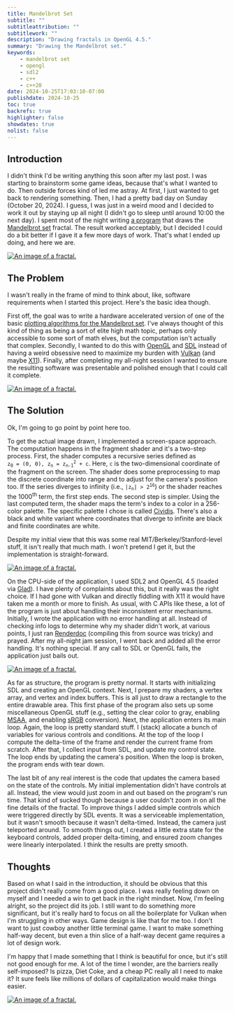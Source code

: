 ```yaml
---
title: Mandelbrot Set
subtitle: ""
subtitleattribution: ""
subtitlework: ""
description: "Drawing fractals in OpenGL 4.5."
summary: "Drawing the Mandelbrot set."
keywords:
    - mandelbrot set
    - opengl
    - sdl2
    - c++
    - c++20
date: 2024-10-25T17:03:10-07:00
publishdate: 2024-10-25
toc: true
backrefs: true
highlighter: false
showdates: true
nolist: false
---
```


## Introduction

I didn't think I'd be writing anything this soon after my last post. I was starting to brainstorm some game ideas,
because that's what I wanted to do. Then outside forces kind of led me astray. At first, I just wanted to get back
to rendering something. Then, I had a pretty bad day on Sunday (<span class="nowrap">October 20, 2024</span>). I
guess, I was just in a weird mood and I decided to work it out by staying up all night (I didn't go to sleep until
around 10:00 the next day). I spent most of the night writing [a program](https://github.com/gn0mesort/mandelbrot-set)
that draws the [Mandelbrot set](https://en.wikipedia.org/wiki/Mandelbrot_set) fractal. The result worked acceptably,
but I decided I could do a bit better if I gave it a few more days of work. That's what I ended up doing, and here we
are.

<a href="/img/mandelbrot_1_1920x1080.png">
  <picture class="framed">
    <img alt="An image of a fractal." class="aspect-16-9" src="/img/mandelbrot_1_640x360.avif" />
  </picture>
</a>

## The Problem

I wasn't really in the frame of mind to think about, like, software requirements when I started this project. Here's
the basic idea though.

First off, the goal was to write a hardware accelerated version of one of the basic
[plotting algorithms for the Mandelbrot set](https://en.wikipedia.org/wiki/Plotting_algorithms_for_the_Mandelbrot_set).
I've always thought of this kind of thing as being a sort of elite high math topic, perhaps only accessible to some
sort of math elves, but the computation isn't actually that complex. Secondly, I wanted to do this with
[OpenGL](https://www.opengl.org/) and [SDL](https://www.libsdl.org/) instead of having a weird obsessive need to
maximize my burden with [Vulkan](https://www.vulkan.org/) (and maybe [X11](https://www.x.org/wiki/)). Finally, after
completing my all-night session I wanted to ensure the resulting software was presentable and polished enough that I
could call it complete.

<a href="/img/mandelbrot_2_1920x1080.png">
  <picture class="framed">
    <img title="Be wary of Elden Ring" alt="An image of a fractal." class="aspect-16-9" src="/img/mandelbrot_2_640x360.avif" />
  </picture>
</a>

## The Solution

Ok, I'm going to go point by point here too.

To get the actual image drawn, I implemented a screen-space approach. The computation happens in the fragment shader
and it's a two-step process. First, the shader computes a recursive series defined as
<code>z<sub>0</sub>&nbsp;=&nbsp;(0,&nbsp;0),&nbsp;z<sub>n</sub>&nbsp;=&nbsp;z<sub>n-1</sub><sup>2</sup>&nbsp;+&nbsp;c</code>.
Here, `c` is the two-dimensional coordinate of the fragment on the screen. The shader does some preprocessing to map
the discrete coordinate into range and to adjust for the camera's position too. If the series diverges to infinity
(i.e., <code>|z<sub>n</sub>|&nbsp;>&nbsp;2<sup>16</sup></code>) or the shader reaches the 1000<sup>th</sup> term, the
first step ends. The  second step is simpler. Using the last computed term, the shader maps the term's index to a
color in a 256-color  palette. The specific palette I chose is called
[Cividis](https://journals.plos.org/plosone/article?id=10.1371/journal.pone.0199239). There's also a black and white
variant where coordinates that diverge to infinite are black and finite coordinates are white.

Despite my initial view that this was some real MIT/Berkeley/Stanford-level stuff, it isn't really that much math. I
won't pretend I get it, but the implementation is straight-forward.

<a href="/img/mandelbrot_3_1920x1080.png">
  <picture class="framed">
    <img alt="An image of a fractal." class="aspect-16-9" src="/img/mandelbrot_3_640x360.avif" />
  </picture>
</a>

On the CPU-side of the application, I used SDL2 and OpenGL 4.5 (loaded via [Glad](https://github.com/Dav1dde/glad)). I
have plenty of complaints about this, but it really was the right choice. If I had gone with Vulkan and directly
fiddling with X11 it would have taken me a month or more to finish. As usual, with C APIs like these, a lot of the
program is just about handling their inconsistent error mechanisms. Initially, I wrote the application with no error
handling at all. Instead of checking info logs to determine why my shader didn't work, at various points, I just ran
[Renderdoc](https://renderdoc.org/) (compiling this from source was tricky) and prayed. After my all-night jam
session, I went back and added all the error handling. It's nothing special. If any call to SDL or OpenGL fails, the
application just bails out.

<a href="/img/mandelbrot_4_1920x1080.png">
  <picture class="framed">
    <img alt="An image of a fractal." class="aspect-16-9" src="/img/mandelbrot_4_640x360.avif" />
  </picture>
</a>

As far as structure, the program is pretty normal. It starts with initializing SDL and creating an OpenGL context.
Next, I prepare my shaders, a vertex array, and vertex and index buffers. This is all just to draw a rectangle to the
entire drawable area. This first phase of the program also sets up some miscellaneous OpenGL stuff (e.g., setting the
clear color to gray, enabling [MSAA](https://en.wikipedia.org/wiki/Multisample_anti-aliasing), and enabling
[sRGB](https://en.wikipedia.org/wiki/SRGB) conversion). Next, the application enters its main loop. Again, the loop is
pretty standard stuff. I (stack) allocate a bunch of variables for various controls and conditions. At the top of the
loop I compute the delta-time of the frame and render the current frame from scratch. After that, I collect input from
SDL, and update my control state. The loop ends by updating the camera's position. When the loop is broken, the
program ends with tear down.

The last bit of any real interest is the code that updates the camera based on the state of the controls. My initial
implementation didn't have controls at all. Instead, the view would just zoom in and out based on the program's run
time. That kind of sucked though because a user couldn't zoom in on all the fine details of the fractal. To improve
things I added simple controls which were triggered directly by SDL events. It was a serviceable implementation, but
it wasn't smooth because it wasn't delta-timed. Instead, the camera just teleported around. To smooth things out, I
created a little extra state for the keyboard controls, added proper delta-timing, and ensured zoom changes were
linearly interpolated. I think the results are pretty smooth.

## Thoughts

Based on what I said in the introduction, it should be obvious that this project didn't really come from a good
place. I was really feeling down on myself and I needed a win to get back in the right mindset. Now, I'm feeling 
alright, so the project did its job. I still want to do something more significant, but it's really hard to focus
on all the boilerplate for Vulkan when I'm struggling in other ways. Game design is like that for me too. I don't want
to just cowboy another little terminal game. I want to make something half-way decent, but even a thin slice of a
half-way decent game requires a lot of design work.

I'm happy that I made something that I think is beautiful for once, but it's still not good enough for me. A lot of
the time I wonder, are the barriers really self-imposed? Is pizza, Diet Coke, and a cheap PC really all I need to make
it? It sure feels like millions of dollars of capitalization would make things easier.

<a href="/img/mandelbrot_5_1920x1080.png">
  <picture class="framed">
    <img alt="An image of a fractal." class="aspect-16-9" src="/img/mandelbrot_5_640x360.avif" />
  </picture>
</a>
